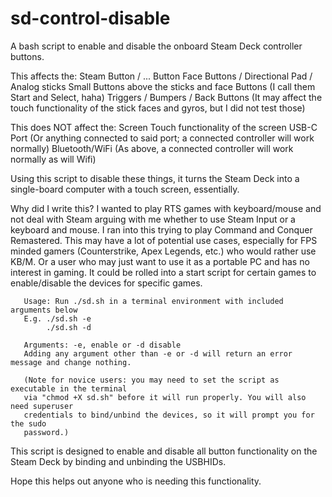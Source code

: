 # sd-control-disable

A bash script to enable and disable the onboard Steam Deck controller buttons.

This affects the:
Steam Button / ... Button
Face Buttons / Directional Pad / Analog sticks
Small Buttons above the sticks and face Buttons (I call them Start and Select, haha)
Triggers / Bumpers / Back Buttons
(It may affect the touch functionality of the stick faces and gyros, but I did not test those)

This does NOT affect the:
Screen
Touch functionality of the screen
USB-C Port (Or anything connected to said port; a connected controller will work normally)
Bluetooth/WiFi (As above, a connected controller will work normally as will Wifi)

Using this script to disable these things, it turns the Steam Deck into a single-board computer with a touch screen, essentially.

Why did I write this? I wanted to play RTS games with keyboard/mouse and not deal with Steam arguing with me whether to use Steam Input
or a keyboard and mouse. I ran into this trying to play Command and Conquer Remastered. This may have a lot of potential use cases,
especially for FPS minded gamers (Counterstrike, Apex Legends, etc.) who would rather use KB/M. Or a user who may just want to use it
as a portable PC and has no interest in gaming. It could be rolled into a start script for certain games to enable/disable the devices
for specific games.

       Usage: Run ./sd.sh in a terminal environment with included arguments below
       E.g. ./sd.sh -e 
            ./sd.sh -d 

       Arguments: -e, enable or -d disable
       Adding any argument other than -e or -d will return an error message and change nothing.

       (Note for novice users: you may need to set the script as executable in the terminal
       via "chmod +X sd.sh" before it will run properly. You will also need superuser
       credentials to bind/unbind the devices, so it will prompt you for the sudo
       password.)

This script is designed to enable and disable all button functionality on the Steam Deck by binding and unbinding the
USBHIDs. 

Hope this helps out anyone who is needing this functionality.
